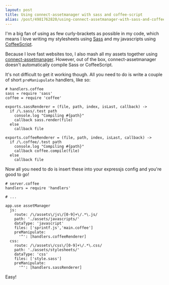 ```yaml
---
layout: post
title: Using connect-assetmanager with sass and coffee-script
alias: /post/4981762820/using-connect-assetmanager-with-sass-and-coffee-script
---
```

I'm a big fan of using as few curly-brackets as possible in my code, which
means I love writing my stylesheets using [Sass][1] and my javascripts using
[CoffeeScript][2].

Because I love fast websites too, I also mash all my assets together using
[connect-assetmanager][3].  However, out of the box, connect-assetmanager
doesn't automatically compile Sass or CoffeeScript.

It's not difficult to get it working though.  All you need to do is write a
couple of short `preManiupulate` handlers, like so:

    # handlers.coffee
    sass = require 'sass'
    coffee = require 'coffee'

    exports.sassRenderer = (file, path, index, isLast, callback) ->
      if /\.sass/.test path
        console.log "Compiling #{path}"
        callback sass.render(file)
      else
        callback file

    exports.coffeeRenderer = (file, path, index, isLast, callback) ->
      if /\.coffee/.test path
        console.log "Compiling #{path}"
        callback coffee.compile(file)
      else
        callback file

Now all you need to do is insert these into your expressjs config and you're
good to go!

    # server.coffee
    handlers = require 'handlers'

    # ...

    app.use assetManager
      js:
        route: /\/assets\/js\/[0-9]+\/.*\.js/
        path: './assets/javascripts/'
        dataType: 'javascript'
        files: ['sprintf.js','main.coffee']
        preManipulate:
          '^': [handlers.coffeeRenderer]
      css:
        route: /\/assets\/css\/[0-9]+\/.*\.css/
        path: './assets/stylesheets/'
        dataType: 'css'
        files: ['style.sass']
        preManipulate:
          '^': [handlers.sassRenderer]

Easy!

[1]: http://sass-lang.com
[2]: http://jashkenas.github.com/coffee-script/
[3]: https://github.com/mape/connect-assetmanager
